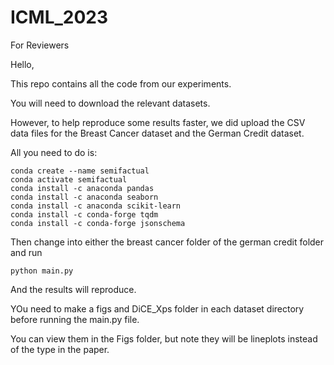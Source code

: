 # ICML_2023
For Reviewers

Hello,

This repo contains all the code from our experiments.

You will need to download the relevant datasets.

However, to help reproduce some results faster, we did upload the CSV data files for the Breast Cancer dataset and the German Credit dataset.

All you need to do is:

```
conda create --name semifactual
conda activate semifactual
conda install -c anaconda pandas
conda install -c anaconda seaborn
conda install -c anaconda scikit-learn
conda install -c conda-forge tqdm
conda install -c conda-forge jsonschema
```

Then change into either the breast cancer folder of the german credit folder and run
```
python main.py
```
And the results will reproduce. 

YOu need to make a figs and DiCE_Xps folder in each dataset directory before running the main.py file.

You can view them in the Figs folder, but note they will be lineplots instead of the type in the paper.


